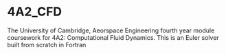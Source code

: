 # 4A2_CFD
The University of Cambridge, Aeorspace Engineering fourth year module coursework for 4A2: Computational Fluid Dynamics. This is an Euler solver built from scratch in Fortran
